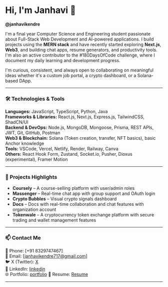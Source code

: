# Hi, I'm Janhavi 👋  
**@janhavikendre**

I'm a final year Computer Science and Engineering student passionate about Full-Stack Web Development and AI-powered applications. I build projects using the **MERN stack** and have recently started exploring **Next.js**, **Web3**, and building chat apps, resume generators, and productivity tools. I'm also an active contributor to the #180DaysOfCode challenge, where I document my daily learning and development progress.

I'm curious, consistent, and always open to collaborating on meaningful ideas whether it's a custom job portal, a crypto dashboard, or a Solana-based DApp.

---

### 🛠️ Technologies & Tools  
**Languages:** JavaScript, TypeScript, Python, Java  
**Frameworks & Libraries:** React.js, Next.js, Express.js, TailwindCSS, ShadCN/UI  
**Backend & DevOps:** Node.js, MongoDB, Mongoose, Prisma, REST APIs, JWT, Git, GitHub, Postman  
**Web3 & Blockchain:** Solana (Token creation, transfer, NFT basics), basic Anchor knowledge  
**Tools:** VSCode, Vercel, Netlify, Render, Railway, Canva  
**Others:** React Hook Form, Zustand, Socket.io, Pusher, Dioxus (experimental), Framer Motion  

---

### 📂 Projects Highlights
- **Coursely** – A course-selling platform with user/admin roles  
- **Massenger** – Real-time chat app with group support and OAuth login  
- **Crypto Bubbles** – Visual crypto signals dashboard  
- **Docs** – Docs with real-time collaboration and chat features with organization account  
- **Tokenwale** – A cryptocurrency token exchange platform with secure trading and wallet management features  

---

### 📫 Contact Me  
📱 Phone: [+91 8329747467]  
📧 Email: [janhavikendre717@gmail.com]  
🐦 X (Twitter): [X](https://x.com/CodeCzar1)  
💼 LinkedIn: [linkedin](https://www.linkedin.com/in/janhavi-kendre-b06675249/)  
🌐 Portfolio: [portfolio](https://www.janhavikendre.tech/)
📄 Resume: [Resume](https://drive.google.com/file/d/14oLon1Kgdlyibi75DPpB3Pc-2Cgfv0T4/view)

---



